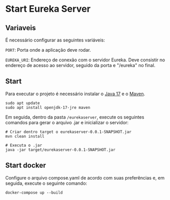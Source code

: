 # Start Eureka Server
## Variaveis
É necessário configurar as seguintes variáveis:

`PORT`: Porta onde a aplicação deve rodar.

`EUREKA_URI`: Endereço de conexão com o servidor Eureka. Deve consistir no endereço de acesso ao servidor, seguido da 
porta e "/eureka" no final.

## Start
Para executar o projeto é necessário instalar o 
[Java 17](https://www.oracle.com/java/technologies/javase/jdk17-archive-downloads.html) e o [Maven](https://maven.apache.org).

```shell
sudo apt update
sudo apt install openjdk-17-jre maven
```

Em seguida, dentro da pasta `/eurekaserver`, execute os seguintes comandos para gerar o arquivo .jar e inicializar o servidor:
```shell
# Criar dentro target o eurekaserver-0.0.1-SNAPSHOT.jar
mvn clean install

# Executa o .jar
java -jar target/eurekaserver-0.0.1-SNAPSHOT.jar
```

## Start docker
Configure o arquivo compose.yaml de acordo com suas preferências e, em seguida, execute o seguinte comando:
```shell
docker-compose up --build
```

